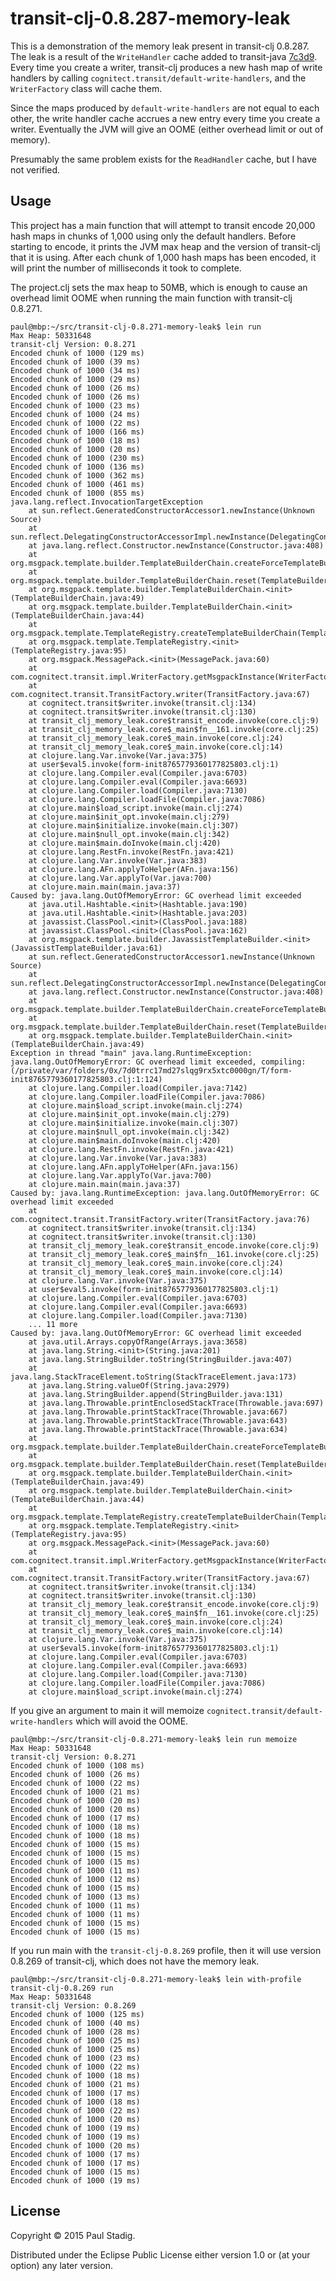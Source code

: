 # transit-clj-0.8.287-memory-leak

This is a demonstration of the memory leak present in transit-clj 0.8.287.  The
leak is a result of the `WriteHandler` cache added to transit-java
[7c3d9](https://github.com/cognitect/transit-java/commit/7c3d9c8ca7495bfa28488ebf94f5cc72ef0627bd).
Every time you create a writer, transit-clj produces a new hash map of write
handlers by calling `cognitect.transit/default-write-handlers`, and the
`WriterFactory` class will cache them.

Since the maps produced by `default-write-handlers` are not equal to each other,
the write handler cache accrues a new entry every time you create a writer.
Eventually the JVM will give an OOME (either overhead limit or out of memory).

Presumably the same problem exists for the `ReadHandler` cache, but I have not
verified.

## Usage

This project has a main function that will attempt to transit encode 20,000 hash
maps in chunks of 1,000 using only the default handlers.  Before starting to
encode, it prints the JVM max heap and the version of transit-clj that it is
using.  After each chunk of 1,000 hash maps has been encoded, it will print the
number of milliseconds it took to complete.

The project.clj sets the max heap to 50MB, which is enough to cause an overhead
limit OOME when running the main function with transit-clj 0.8.271.

    paul@mbp:~/src/transit-clj-0.8.271-memory-leak$ lein run
    Max Heap: 50331648
    transit-clj Version: 0.8.271
    Encoded chunk of 1000 (129 ms)
    Encoded chunk of 1000 (39 ms)
    Encoded chunk of 1000 (34 ms)
    Encoded chunk of 1000 (29 ms)
    Encoded chunk of 1000 (26 ms)
    Encoded chunk of 1000 (26 ms)
    Encoded chunk of 1000 (23 ms)
    Encoded chunk of 1000 (24 ms)
    Encoded chunk of 1000 (22 ms)
    Encoded chunk of 1000 (166 ms)
    Encoded chunk of 1000 (18 ms)
    Encoded chunk of 1000 (20 ms)
    Encoded chunk of 1000 (230 ms)
    Encoded chunk of 1000 (136 ms)
    Encoded chunk of 1000 (362 ms)
    Encoded chunk of 1000 (461 ms)
    Encoded chunk of 1000 (855 ms)
    java.lang.reflect.InvocationTargetException
        at sun.reflect.GeneratedConstructorAccessor1.newInstance(Unknown Source)
        at sun.reflect.DelegatingConstructorAccessorImpl.newInstance(DelegatingConstructorAccessorImpl.java:45)
        at java.lang.reflect.Constructor.newInstance(Constructor.java:408)
        at org.msgpack.template.builder.TemplateBuilderChain.createForceTemplateBuilder(TemplateBuilderChain.java:82)
        at org.msgpack.template.builder.TemplateBuilderChain.reset(TemplateBuilderChain.java:68)
        at org.msgpack.template.builder.TemplateBuilderChain.<init>(TemplateBuilderChain.java:49)
        at org.msgpack.template.builder.TemplateBuilderChain.<init>(TemplateBuilderChain.java:44)
        at org.msgpack.template.TemplateRegistry.createTemplateBuilderChain(TemplateRegistry.java:102)
        at org.msgpack.template.TemplateRegistry.<init>(TemplateRegistry.java:95)
        at org.msgpack.MessagePack.<init>(MessagePack.java:60)
        at com.cognitect.transit.impl.WriterFactory.getMsgpackInstance(WriterFactory.java:137)
        at com.cognitect.transit.TransitFactory.writer(TransitFactory.java:67)
        at cognitect.transit$writer.invoke(transit.clj:134)
        at cognitect.transit$writer.invoke(transit.clj:130)
        at transit_clj_memory_leak.core$transit_encode.invoke(core.clj:9)
        at transit_clj_memory_leak.core$_main$fn__161.invoke(core.clj:25)
        at transit_clj_memory_leak.core$_main.invoke(core.clj:24)
        at transit_clj_memory_leak.core$_main.invoke(core.clj:14)
        at clojure.lang.Var.invoke(Var.java:375)
        at user$eval5.invoke(form-init8765779360177825803.clj:1)
        at clojure.lang.Compiler.eval(Compiler.java:6703)
        at clojure.lang.Compiler.eval(Compiler.java:6693)
        at clojure.lang.Compiler.load(Compiler.java:7130)
        at clojure.lang.Compiler.loadFile(Compiler.java:7086)
        at clojure.main$load_script.invoke(main.clj:274)
        at clojure.main$init_opt.invoke(main.clj:279)
        at clojure.main$initialize.invoke(main.clj:307)
        at clojure.main$null_opt.invoke(main.clj:342)
        at clojure.main$main.doInvoke(main.clj:420)
        at clojure.lang.RestFn.invoke(RestFn.java:421)
        at clojure.lang.Var.invoke(Var.java:383)
        at clojure.lang.AFn.applyToHelper(AFn.java:156)
        at clojure.lang.Var.applyTo(Var.java:700)
        at clojure.main.main(main.java:37)
    Caused by: java.lang.OutOfMemoryError: GC overhead limit exceeded
        at java.util.Hashtable.<init>(Hashtable.java:190)
        at java.util.Hashtable.<init>(Hashtable.java:203)
        at javassist.ClassPool.<init>(ClassPool.java:188)
        at javassist.ClassPool.<init>(ClassPool.java:162)
        at org.msgpack.template.builder.JavassistTemplateBuilder.<init>(JavassistTemplateBuilder.java:61)
        at sun.reflect.GeneratedConstructorAccessor1.newInstance(Unknown Source)
        at sun.reflect.DelegatingConstructorAccessorImpl.newInstance(DelegatingConstructorAccessorImpl.java:45)
        at java.lang.reflect.Constructor.newInstance(Constructor.java:408)
        at org.msgpack.template.builder.TemplateBuilderChain.createForceTemplateBuilder(TemplateBuilderChain.java:82)
        at org.msgpack.template.builder.TemplateBuilderChain.reset(TemplateBuilderChain.java:68)
        at org.msgpack.template.builder.TemplateBuilderChain.<init>(TemplateBuilderChain.java:49)
    Exception in thread "main" java.lang.RuntimeException: java.lang.OutOfMemoryError: GC overhead limit exceeded, compiling:(/private/var/folders/0x/7d0trrc17md27slqg9rx5xtc0000gn/T/form-init8765779360177825803.clj:1:124)
        at clojure.lang.Compiler.load(Compiler.java:7142)
        at clojure.lang.Compiler.loadFile(Compiler.java:7086)
        at clojure.main$load_script.invoke(main.clj:274)
        at clojure.main$init_opt.invoke(main.clj:279)
        at clojure.main$initialize.invoke(main.clj:307)
        at clojure.main$null_opt.invoke(main.clj:342)
        at clojure.main$main.doInvoke(main.clj:420)
        at clojure.lang.RestFn.invoke(RestFn.java:421)
        at clojure.lang.Var.invoke(Var.java:383)
        at clojure.lang.AFn.applyToHelper(AFn.java:156)
        at clojure.lang.Var.applyTo(Var.java:700)
        at clojure.main.main(main.java:37)
    Caused by: java.lang.RuntimeException: java.lang.OutOfMemoryError: GC overhead limit exceeded
        at com.cognitect.transit.TransitFactory.writer(TransitFactory.java:76)
        at cognitect.transit$writer.invoke(transit.clj:134)
        at cognitect.transit$writer.invoke(transit.clj:130)
        at transit_clj_memory_leak.core$transit_encode.invoke(core.clj:9)
        at transit_clj_memory_leak.core$_main$fn__161.invoke(core.clj:25)
        at transit_clj_memory_leak.core$_main.invoke(core.clj:24)
        at transit_clj_memory_leak.core$_main.invoke(core.clj:14)
        at clojure.lang.Var.invoke(Var.java:375)
        at user$eval5.invoke(form-init8765779360177825803.clj:1)
        at clojure.lang.Compiler.eval(Compiler.java:6703)
        at clojure.lang.Compiler.eval(Compiler.java:6693)
        at clojure.lang.Compiler.load(Compiler.java:7130)
        ... 11 more
    Caused by: java.lang.OutOfMemoryError: GC overhead limit exceeded
        at java.util.Arrays.copyOfRange(Arrays.java:3658)
        at java.lang.String.<init>(String.java:201)
        at java.lang.StringBuilder.toString(StringBuilder.java:407)
        at java.lang.StackTraceElement.toString(StackTraceElement.java:173)
        at java.lang.String.valueOf(String.java:2979)
        at java.lang.StringBuilder.append(StringBuilder.java:131)
        at java.lang.Throwable.printEnclosedStackTrace(Throwable.java:697)
        at java.lang.Throwable.printStackTrace(Throwable.java:667)
        at java.lang.Throwable.printStackTrace(Throwable.java:643)
        at java.lang.Throwable.printStackTrace(Throwable.java:634)
        at org.msgpack.template.builder.TemplateBuilderChain.createForceTemplateBuilder(TemplateBuilderChain.java:84)
        at org.msgpack.template.builder.TemplateBuilderChain.reset(TemplateBuilderChain.java:68)
        at org.msgpack.template.builder.TemplateBuilderChain.<init>(TemplateBuilderChain.java:49)
        at org.msgpack.template.builder.TemplateBuilderChain.<init>(TemplateBuilderChain.java:44)
        at org.msgpack.template.TemplateRegistry.createTemplateBuilderChain(TemplateRegistry.java:102)
        at org.msgpack.template.TemplateRegistry.<init>(TemplateRegistry.java:95)
        at org.msgpack.MessagePack.<init>(MessagePack.java:60)
        at com.cognitect.transit.impl.WriterFactory.getMsgpackInstance(WriterFactory.java:137)
        at com.cognitect.transit.TransitFactory.writer(TransitFactory.java:67)
        at cognitect.transit$writer.invoke(transit.clj:134)
        at cognitect.transit$writer.invoke(transit.clj:130)
        at transit_clj_memory_leak.core$transit_encode.invoke(core.clj:9)
        at transit_clj_memory_leak.core$_main$fn__161.invoke(core.clj:25)
        at transit_clj_memory_leak.core$_main.invoke(core.clj:24)
        at transit_clj_memory_leak.core$_main.invoke(core.clj:14)
        at clojure.lang.Var.invoke(Var.java:375)
        at user$eval5.invoke(form-init8765779360177825803.clj:1)
        at clojure.lang.Compiler.eval(Compiler.java:6703)
        at clojure.lang.Compiler.eval(Compiler.java:6693)
        at clojure.lang.Compiler.load(Compiler.java:7130)
        at clojure.lang.Compiler.loadFile(Compiler.java:7086)
        at clojure.main$load_script.invoke(main.clj:274)

If you give an argument to main it will memoize
`cognitect.transit/default-write-handlers` which will avoid the OOME.

    paul@mbp:~/src/transit-clj-0.8.271-memory-leak$ lein run memoize
    Max Heap: 50331648
    transit-clj Version: 0.8.271
    Encoded chunk of 1000 (108 ms)
    Encoded chunk of 1000 (26 ms)
    Encoded chunk of 1000 (22 ms)
    Encoded chunk of 1000 (21 ms)
    Encoded chunk of 1000 (20 ms)
    Encoded chunk of 1000 (20 ms)
    Encoded chunk of 1000 (17 ms)
    Encoded chunk of 1000 (18 ms)
    Encoded chunk of 1000 (18 ms)
    Encoded chunk of 1000 (15 ms)
    Encoded chunk of 1000 (15 ms)
    Encoded chunk of 1000 (15 ms)
    Encoded chunk of 1000 (11 ms)
    Encoded chunk of 1000 (12 ms)
    Encoded chunk of 1000 (15 ms)
    Encoded chunk of 1000 (13 ms)
    Encoded chunk of 1000 (11 ms)
    Encoded chunk of 1000 (11 ms)
    Encoded chunk of 1000 (15 ms)
    Encoded chunk of 1000 (15 ms)

If you run main with the `transit-clj-0.8.269` profile, then it will use
version 0.8.269 of transit-clj, which does not have the memory leak.

    paul@mbp:~/src/transit-clj-0.8.271-memory-leak$ lein with-profile transit-clj-0.8.269 run
    Max Heap: 50331648
    transit-clj Version: 0.8.269
    Encoded chunk of 1000 (125 ms)
    Encoded chunk of 1000 (40 ms)
    Encoded chunk of 1000 (28 ms)
    Encoded chunk of 1000 (25 ms)
    Encoded chunk of 1000 (25 ms)
    Encoded chunk of 1000 (23 ms)
    Encoded chunk of 1000 (22 ms)
    Encoded chunk of 1000 (18 ms)
    Encoded chunk of 1000 (21 ms)
    Encoded chunk of 1000 (17 ms)
    Encoded chunk of 1000 (18 ms)
    Encoded chunk of 1000 (22 ms)
    Encoded chunk of 1000 (20 ms)
    Encoded chunk of 1000 (19 ms)
    Encoded chunk of 1000 (19 ms)
    Encoded chunk of 1000 (20 ms)
    Encoded chunk of 1000 (17 ms)
    Encoded chunk of 1000 (17 ms)
    Encoded chunk of 1000 (15 ms)
    Encoded chunk of 1000 (19 ms)


## License

Copyright © 2015 Paul Stadig.

Distributed under the Eclipse Public License either version 1.0 or (at your
option) any later version.
